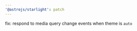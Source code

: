```yaml
---
'@astrojs/starlight': patch
---
```


fix: respond to media query change events when theme is `auto`
